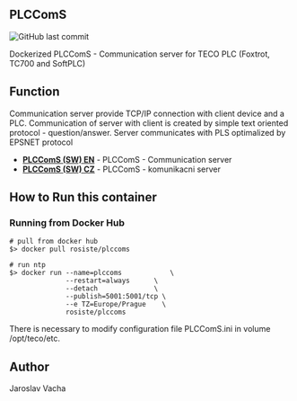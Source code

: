 ## PLCComS
![GitHub last commit](https://img.shields.io/github/last-commit/rosiste/plccoms)

Dockerized PLCComS - Communication server for TECO PLC (Foxtrot, TC700 and SoftPLC)

## Function
Communication server provide TCP/IP connection with client device and a PLC. Communication of server with client is created by simple text oriented protocol - question/answer. Server communicates with PLS optimalized by EPSNET protocol

- **[PLCComS (SW) EN](https://www.tecomat.com/download/software-and-firmware/plccoms/)** - PLCComS - Communication server
- **[PLCComS (SW) CZ](https://www.tecomat.cz/ke-stazeni/software/plccoms/)** - PLCComS - komunikacni server

## How to Run this container

### Running from Docker Hub

```
# pull from docker hub
$> docker pull rosiste/plccoms

# run ntp
$> docker run --name=plccoms            \
              --restart=always      \
              --detach              \
              --publish=5001:5001/tcp \
              --e TZ=Europe/Prague    \
              rosiste/plccoms

```
There is necessary to modify configuration file PLCComS.ini in volume /opt/teco/etc.


## Author

Jaroslav Vacha